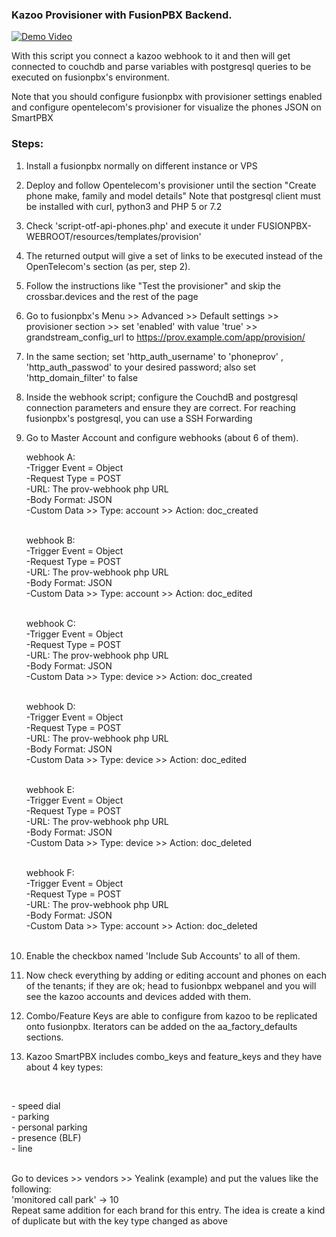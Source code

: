 ### Kazoo Provisioner with FusionPBX Backend.


[![Demo Video](https://i.ytimg.com/an_webp/SiMvXK41jdM/mqdefault_6s.webp?du=3000&sqp=CLC6j8EG&rs=AOn4CLChCjDzRVUN-_vQvNujAPaTH1Ps0A)](https://www.youtube.com/watch?v=SiMvXK41jdM)


With this script you connect a kazoo webhook to it and then will get connected to couchdb and parse variables with postgresql queries to be executed on fusionpbx's environment.

Note that you should configure fusionpbx with provisioner settings enabled and configure opentelecom's provisioner for visualize the phones JSON on SmartPBX

### Steps:

1. Install a fusionpbx  normally on different instance or VPS <br>
2. Deploy and follow Opentelecom's provisioner until the section "Create phone make, family and model details" Note that postgresql client must be installed with curl, python3 and PHP 5 or 7.2 <br>
3. Check 'script-otf-api-phones.php' and execute it under FUSIONPBX-WEBROOT/resources/templates/provision' <br>
4. The returned output will give a set of links to be executed instead of the OpenTelecom's section (as per, step 2). <br>
5. Follow the instructions like "Test the provisioner" and skip the crossbar.devices and the rest of the page <br>
6. Go to fusionpbx's Menu >> Advanced >> Default settings >> provisioner section >> set 'enabled' with value 'true' >> grandstream_config_url to https://prov.example.com/app/provision/ <br>
7. In the same section; set 'http_auth_username' to 'phoneprov' , 'http_auth_passwod' to your desired password; also set 'http_domain_filter' to false <br>
8. Inside the webhook script; configure the CouchdB and postgresql connection parameters and ensure they are correct. For reaching fusionpbx's postgresql, you can use a SSH Forwarding <br>
9. Go to Master Account and configure webhooks (about 6 of them).<br>

   webhook A:<br>
   -Trigger Event = Object <br>
   -Request Type = POST <br>
   -URL: The prov-webhook php URL <br>
   -Body Format: JSON <br>
   -Custom Data >> Type: account >> Action: doc_created <br>
   <br>
   
   webhook B: <br>
   -Trigger Event = Object <br>
   -Request Type = POST  <br>
   -URL: The prov-webhook php URL <br>
   -Body Format: JSON  <br>
   -Custom Data >> Type: account >> Action: doc_edited  <br>
   <br>
   
   webhook C: <br>
   -Trigger Event = Object <br>
   -Request Type = POST  <br>
   -URL: The prov-webhook php URL <br>
   -Body Format: JSON  <br>
   -Custom Data >> Type: device >> Action: doc_created <br>
   <br>
   
   webhook D: <br>
   -Trigger Event = Object <br>
   -Request Type = POST <br>
   -URL: The prov-webhook php URL <br>
   -Body Format: JSON <br>
   -Custom Data >> Type: device >> Action: doc_edited <br>
   <br>

   webhook E: <br>
   -Trigger Event = Object <br>
   -Request Type = POST <br>
   -URL: The prov-webhook php URL <br>
   -Body Format: JSON <br>
   -Custom Data >> Type: device >> Action: doc_deleted <br>
   <br>

   webhook F: <br>
   -Trigger Event = Object <br>
   -Request Type = POST <br>
   -URL: The prov-webhook php URL <br>
   -Body Format: JSON <br>
   -Custom Data >> Type: account >> Action: doc_deleted <br>
   <br>

10. Enable the checkbox named 'Include Sub Accounts' to all of them. <br>
11. Now check everything by adding or editing account and phones on each of the tenants; if they are ok; head to fusionbpx webpanel and you will see the kazoo accounts and devices added with them. <br>
12. Combo/Feature Keys are able  to configure from kazoo to be replicated onto fusionpbx. Iterators can be added on the aa_factory_defaults sections. <br>
13. Kazoo SmartPBX includes combo_keys and feature_keys and they have about 4 key types: <br>
<br>
<p> - speed dial <br>
    - parking <br>
    - personal parking <br>
    - presence (BLF) <br>
    - line <br>
</p>
<br>     
    Go to devices >> vendors >> Yealink (example) and put the values like the following: <br>
    'monitored call park' -> 10 <br>
    Repeat same addition for each brand for this entry. The idea is create a kind of duplicate but with the key type changed as above <br>
   <br>

